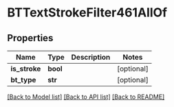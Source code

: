 # BTTextStrokeFilter461AllOf

## Properties
Name | Type | Description | Notes
------------ | ------------- | ------------- | -------------
**is_stroke** | **bool** |  | [optional] 
**bt_type** | **str** |  | [optional] 

[[Back to Model list]](../README.md#documentation-for-models) [[Back to API list]](../README.md#documentation-for-api-endpoints) [[Back to README]](../README.md)


